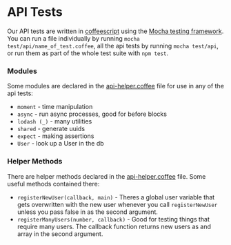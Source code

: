 # API Tests

Our API tests are written in [coffeescript](http://coffeescript.org/) using the [Mocha testing framework](http://mochajs.org/). You can run a file individually by running `mocha test/api/name_of_test.coffee`, all the api tests by running `mocha test/api`, or run them as part of the whole test suite with `npm test`.

### Modules

Some modules are declared in the [api-helper.coffee](api-helper.coffee) file for use in any of the api tests:

* `moment` - time manipulation
* `async` - run async processes, good for before blocks
* `lodash (_)` - many utilities
* `shared` - generate uuids
* `expect` - making assertions
* `User` - look up a User in the db

### Helper Methods

There are helper methods declared in the [api-helper.coffee](api-helper.coffee) file. Some useful methods contained there:

* `registerNewUser(callback, main)` - Theres a global user variable that gets overwritten with the new user whenever you call `registerNewUser` unless you pass false in as the second argument.
* `registerManyUsers(number, callback)` - Good for testing things that require many users. The callback function returns new users as and array in the second argument.
